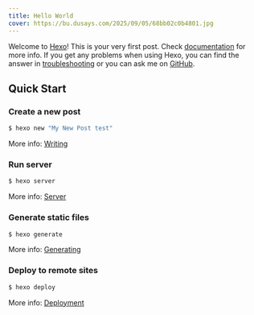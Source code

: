 ```yaml
---
title: Hello World
cover: https://bu.dusays.com/2025/09/05/68bb02c0b4801.jpg
---
```

Welcome to [Hexo](https://hexo.io/)! This is your very first post. Check [documentation](https://hexo.io/docs/) for more info. 
If you get any problems when using Hexo, you can find the answer in [troubleshooting](https://hexo.io/docs/troubleshooting.html) 
or you can ask me on [GitHub](https://github.com/hexojs/hexo/issues).

## Quick Start

### Create a new post

``` bash
$ hexo new "My New Post test"
```

More info: [Writing](https://hexo.io/docs/writing.html) 

### Run server

``` bash
$ hexo server
```

More info: [Server](https://hexo.io/docs/server.html)

### Generate static files

``` bash
$ hexo generate
```

More info: [Generating](https://hexo.io/docs/generating.html)

### Deploy to remote sites

``` bash
$ hexo deploy
```

More info: [Deployment](https://hexo.io/docs/one-command-deployment.html)
